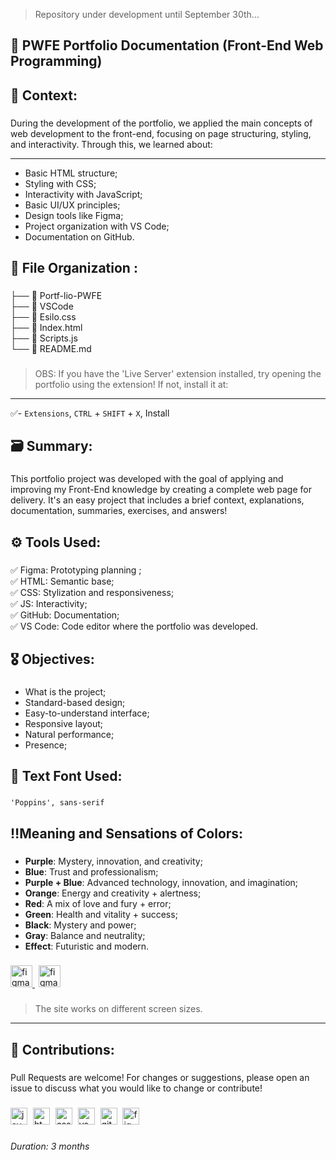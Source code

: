> Repository under development until September 30th... 

**<h2>📘 PWFE Portfolio Documentation (Front-End Web Programming)</h2>**

###

**<h2>📌 Context:</h2>**

###

During the development of the portfolio, we applied the main concepts of web development to the front-end, focusing on page structuring, styling, and interactivity. Through this, we learned about: 

---

- Basic HTML structure;
- Styling with CSS;
- Interactivity with JavaScript;
- Basic UI/UX principles;
- Design tools like Figma;
- Project organization with VS Code;
- Documentation on GitHub. 

###

**<h2>📂 File Organization :</h2>**

###

├── 📄 Portf-lio-PWFE<br>
├── 📄 VSCode<br>
├── 📄 Esilo.css<br>
├── 📄 Index.html<br>
├── 📄 Scripts.js<br>
└── 📄 README.md<br>    

###

> OBS: If you have the 'Live Server' extension installed, try opening the portfolio using the extension! If not, install it at:
 
---

✅- `Extensions`, `CTRL` + `SHIFT` + `X`, Install

###

**<h2>🗃️ Summary:</h2>**

###

This portfolio project was developed with the goal of applying and improving my Front-End knowledge by creating a complete web page for delivery. It's an easy project that includes a brief context, explanations, documentation, summaries, exercises, and answers! 

###

**<h2>⚙️ Tools Used:</h2>**
 
###

✅ Figma: Prototyping planning ;<br>
✅ HTML: Semantic base;<br>
✅ CSS: Stylization and responsiveness;<br>
✅ JS: Interactivity;<br>
✅ GitHub: Documentation;<br>
✅ VS Code: Code editor where the portfolio was developed.

###

**<h2>🎖 Objectives:</h2>**

###

- What is the project;
- Standard-based design;
- Easy-to-understand interface;
- Responsive layout;
- Natural performance;
- Presence;

###

**<h2>📗 Text Font Used:</h2>**

###

`'Poppins', sans-serif`
###

**<h2>‼️Meaning and Sensations of Colors:</h2>**

###

- **Purple**: Mystery, innovation, and creativity;
- **Blue**: Trust and professionalism;
- **Purple + Blue**: Advanced technology, innovation, and imagination;
- **Orange**: Energy and creativity + alertness;
- **Red**: A mix of love and fury + error;
- **Green**: Health and vitality + success;
- **Black**: Mystery and power;
- **Gray**: Balance and neutrality;
- **Effect**: Futuristic and modern.

###

<div align="left">
  <a href="https://www.figma.com/design/mzNPfg04N3Rg2ru2Y7TXth/Paleta-de-Cores-e-Logo?t=rnE1sR9BrjeKzGUa-0" target="blank">
   <img src="https://img.shields.io/badge/Color Palette-2563EB?logo=figma&logoColor=white&style=for-the-badge" height="35" alt="figma logo" title="Color Palette" />
  </a>
  <img width="2">
  <a href="https://www.figma.com/design/bKf5APHcLWteqlwIexM6NU/Logo?node-id=0-1&p=f&t=uKndI4FQIfiFqN9q-0 target="blank">
<img src="https://img.shields.io/badge/Responsiveness-2563EB?logo=figma&logoColor=white&style=for-the-badge" height="35" alt="figma logo" title="Responsiveness" />
</a>
</div>

###

> The site works on different screen sizes.

---

**<h2>🤝 Contributions:</h2>**

###

Pull Requests are welcome! For changes or suggestions, please open an issue to discuss what you would like to change or contribute!

###

<div align="left">
  <img src="https://skillicons.dev/icons?i=js" height="27" alt="javascript logo" title="JavaScript" />
  <img width="1" />
  <img src="https://skillicons.dev/icons?i=html" height="27" alt="html5 logo" title="HTML5" />
  <img width="1" />
  <img src="https://skillicons.dev/icons?i=css" height="27" alt="css logo" title="CSS3" />
  <img width="1" />
  <img src="https://skillicons.dev/icons?i=vscode" height="27" alt="vscode logo" title="Visual Studio Code" />
  <img width="1" />
  <img src="https://skillicons.dev/icons?i=github" height="27" alt="github logo" title="Github" />
  <img width="1" />
  <img src="https://skillicons.dev/icons?i=figma" height="27" alt="figma logo" title="Figma" />
</div>

###

<h6>Duration: 3 months</h6>




